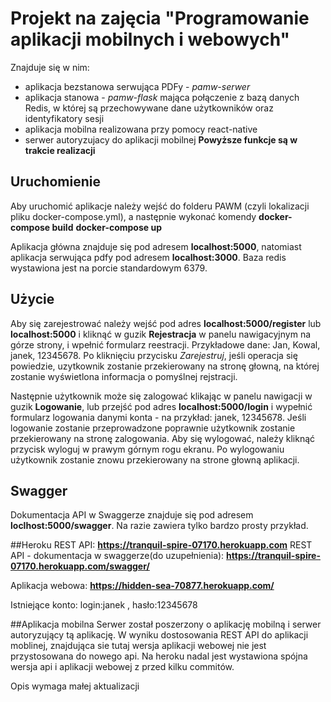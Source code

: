 # Projekt na zajęcia "Programowanie aplikacji mobilnych i webowych"
Znajduje się w nim:
 - aplikacja bezstanowa serwująca PDFy - *pamw-serwer*
 - aplikacja stanowa - *pamw-flask* mająca połączenie z bazą danych Redis, w której są przechowywane dane użytkowników oraz identyfikatory sesji
 - aplikacja mobilna realizowana przy pomocy react-native
 - serwer autoryzujacy do aplikacji mobilnej
**Powyższe funkcje są w trakcie realizacji**

## Uruchomienie
Aby uruchomić aplikacje należy wejść do folderu PAWM (czyli lokalizacji pliku docker-compose.yml), a następnie wykonać komendy
**docker-compose build**
**docker-compose up**

Aplikacja główna znajduje się pod adresem **localhost:5000**, natomiast aplikacja serwująca pdfy pod adresem **localhost:3000**. Baza redis wystawiona jest na porcie standardowym 6379.

## Użycie
Aby się zarejestrować należy wejść pod adres **localhost:5000/register** lub **localhost:5000** i kliknąć w guzik **Rejestracja** w panelu nawigacyjnym na górze strony, i wpełnić formularz reestracji. Przykładowe dane: Jan, Kowal, janek, 12345678.
Po kliknięciu przycisku *Zarejestruj*, jeśli operacja się powiedzie, uzytkownik zostanie przekierowany na stronę głowną, na której zostanie wyświetlona informacja o pomyślnej rejstracji.

Następnie użytkownik może się zalogować klikając w panelu nawigacji w guzik **Logowanie**, lub przejść pod adres **localhost:5000/login** i wypełnić formularz logowania danymi konta - na przykład: janek, 12345678. Jeśli logowanie zostanie przeprowadzone poprawnie użytkownik zostanie przekierowany na stronę zalogowania. Aby się wylogować, należy kliknąć przycisk wyloguj w prawym górnym rogu ekranu. Po wylogowaniu użytkownik zostanie znowu przekierowany na strone głowną aplikacji.


## Swagger
Dokumentacja API w Swaggerze znajduje się pod adresem **loclhost:5000/swagger**. Na razie zawiera tylko bardzo prosty przykład.


##Heroku
REST API: **https://tranquil-spire-07170.herokuapp.com**
REST API - dokumentacja w swaggerze(do uzupełnienia): **https://tranquil-spire-07170.herokuapp.com/swagger/**

Aplikacja webowa: **https://hidden-sea-70877.herokuapp.com/**

Istniejące konto: login:janek , hasło:12345678

##Aplikacja mobilna
Serwer został poszerzony o aplikację mobilną i serwer autoryzujący tą aplikację. W wyniku dostosowania REST API do aplikacji moblinej, znajdująca sie tutaj wersja aplikacji webowej nie jest przystosowana do nowego api. Na heroku nadal jest wystawiona spójna wersja api i aplikacji webowej z przed kilku commitów.

Opis wymaga małej aktualizacji
